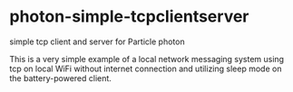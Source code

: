# photon-simple-tcpclientserver
simple tcp client and server for Particle photon

This is a very simple example of a local network messaging system using tcp on local WiFi without internet connection and utilizing sleep mode on the battery-powered client.
